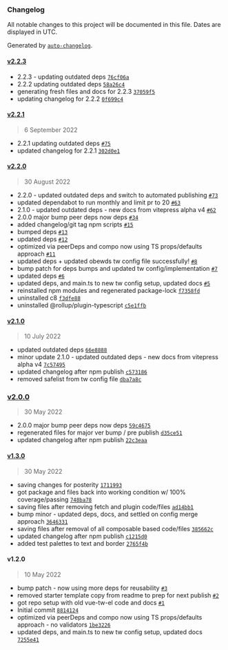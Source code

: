 ### Changelog

All notable changes to this project will be documented in this file. Dates are displayed in UTC.

Generated by [`auto-changelog`](https://github.com/CookPete/auto-changelog).

#### [v2.2.3](https://github.com/obewds/vue-tw-el/compare/v2.2.1...v2.2.3)

- 2.2.3 - updating outdated deps [`76cf06a`](https://github.com/obewds/vue-tw-el/commit/76cf06aa0a9b699be91932eaaadb2c3b7a1ce504)
- 2.2.2 updating outdated deps [`58a26c4`](https://github.com/obewds/vue-tw-el/commit/58a26c4a4a80fe6b16516fabc512ec0dc84aa7a2)
- generating fresh files and docs for 2.2.3 [`37059f5`](https://github.com/obewds/vue-tw-el/commit/37059f5b02df542d6e56bbcd359cd8180c76f31a)
- updating changelog for 2.2.2 [`0f699c4`](https://github.com/obewds/vue-tw-el/commit/0f699c466bcae3f518ffe74f88b56ca55d16da1d)

#### [v2.2.1](https://github.com/obewds/vue-tw-el/compare/v2.2.0...v2.2.1)

> 6 September 2022

- 2.2.1 updating outdated deps [`#75`](https://github.com/obewds/vue-tw-el/pull/75)
- updated changelog for 2.2.1 [`302d0e1`](https://github.com/obewds/vue-tw-el/commit/302d0e141761087757109810a7d21170d19d9159)

#### [v2.2.0](https://github.com/obewds/vue-tw-el/compare/v2.1.0...v2.2.0)

> 30 August 2022

- 2.2.0 - updated outdated deps and switch to automated publishing [`#73`](https://github.com/obewds/vue-tw-el/pull/73)
- updated dependabot to run monthly and limit pr to 20 [`#63`](https://github.com/obewds/vue-tw-el/pull/63)
- 2.1.0 - updated outdated deps - new docs from vitepress alpha v4 [`#62`](https://github.com/obewds/vue-tw-el/pull/62)
- 2.0.0 major bump peer deps now deps [`#34`](https://github.com/obewds/vue-tw-el/pull/34)
- added changelog/git tag npm scripts [`#15`](https://github.com/obewds/vue-tw-el/pull/15)
- bumped deps [`#13`](https://github.com/obewds/vue-tw-el/pull/13)
- updated deps [`#12`](https://github.com/obewds/vue-tw-el/pull/12)
- optimized via peerDeps and compo now using TS props/defaults approach [`#11`](https://github.com/obewds/vue-tw-el/pull/11)
- updated deps + updated obewds tw config file successfully! [`#8`](https://github.com/obewds/vue-tw-el/pull/8)
- bump patch for deps bumps and updated tw config/implementation [`#7`](https://github.com/obewds/vue-tw-el/pull/7)
- updated deps [`#6`](https://github.com/obewds/vue-tw-el/pull/6)
- updated deps, and main.ts to new tw config setup, updated docs [`#5`](https://github.com/obewds/vue-tw-el/pull/5)
- reinstalled npm modules and regenerated package-lock [`f7358fd`](https://github.com/obewds/vue-tw-el/commit/f7358fdd44c6e9ad823ba1046f84de9dfaac4c6b)
- uninstalled c8 [`f3dfe88`](https://github.com/obewds/vue-tw-el/commit/f3dfe88937fb0d2b3799d6d5384f638cbaac0fb8)
- uninstalled @rollup/plugin-typescript [`c5e1ffb`](https://github.com/obewds/vue-tw-el/commit/c5e1ffbd4ca7371748d14725c3bf0c2c00f90d4b)

#### [v2.1.0](https://github.com/obewds/vue-tw-el/compare/v2.0.0...v2.1.0)

> 10 July 2022

- updated outdated deps [`66e8888`](https://github.com/obewds/vue-tw-el/commit/66e8888f363f1aedd41ce80398c4208083f84e9d)
- minor update 2.1.0 - updated outdated deps - new docs from vitepress alpha v4 [`7c57495`](https://github.com/obewds/vue-tw-el/commit/7c57495d1083ccca71a15de54e9e71a2fcc2e56f)
- updated changelog after npm publish [`c573186`](https://github.com/obewds/vue-tw-el/commit/c573186e4f64f46c187b8228ed11b8dfd9f3ece5)
- removed safelist from tw config file [`dba7a8c`](https://github.com/obewds/vue-tw-el/commit/dba7a8cba626dbc04f72cc3fb9ca934bb6d1969b)

### [v2.0.0](https://github.com/obewds/vue-tw-el/compare/v1.3.0...v2.0.0)

> 30 May 2022

- 2.0.0 major bump peer deps now deps [`59c4675`](https://github.com/obewds/vue-tw-el/commit/59c467503729799ddbacf28fb1048a35f603cc65)
- regenerated files for major ver bump / pre publish [`d35ce51`](https://github.com/obewds/vue-tw-el/commit/d35ce511cca82aaa1176ac51b836650a07e1e618)
- updated changelog after npm publish [`22c3eaa`](https://github.com/obewds/vue-tw-el/commit/22c3eaa2c339f49db616ad5387db08653b504e6f)

#### [v1.3.0](https://github.com/obewds/vue-tw-el/compare/v1.2.0...v1.3.0)

> 30 May 2022

- saving changes for posterity [`1711993`](https://github.com/obewds/vue-tw-el/commit/17119933b5e39948659265d50b5b361472bd42a5)
- got package and files back into working condition w/ 100% coverage/passing [`748ba78`](https://github.com/obewds/vue-tw-el/commit/748ba7845312db8a5a183a514af660a4ac86173f)
- saving files after removing fetch and plugin code/files [`ad14bb1`](https://github.com/obewds/vue-tw-el/commit/ad14bb18df4a158c452f7ca4bb271923618457d5)
- bump minor - updated deps, docs, and settled on config merge approach [`3646331`](https://github.com/obewds/vue-tw-el/commit/36463310be9dab9684f1997f77f074e2c76da6b1)
- saving files after removal of all composable based code/files [`385662c`](https://github.com/obewds/vue-tw-el/commit/385662c197745ea764c5e27d753c3521d8429e40)
- updated changelog after npm publish [`c1215d0`](https://github.com/obewds/vue-tw-el/commit/c1215d0c039939b582e6bb7cf19eb2f3be6d39a5)
- added test palettes to text and border [`2765f4b`](https://github.com/obewds/vue-tw-el/commit/2765f4badb3aeed9ed2159bcf686eb0381fef727)

#### v1.2.0

> 10 May 2022

- bump patch - now using more deps for reusability [`#3`](https://github.com/obewds/vue-tw-el/pull/3)
- removed starter template copy from readme to prep for next publish [`#2`](https://github.com/obewds/vue-tw-el/pull/2)
- got repo setup with old vue-tw-el code and docs [`#1`](https://github.com/obewds/vue-tw-el/pull/1)
- Initial commit [`8814124`](https://github.com/obewds/vue-tw-el/commit/8814124f08358b609cf55ed16b21c4ed33aad9a5)
- optimized via peerDeps and compo now using TS props/defaults approach - no validators [`1be3226`](https://github.com/obewds/vue-tw-el/commit/1be3226ac66fc789b57d7ddedcd87986f7d9c403)
- updated deps, and main.ts to new tw config setup, updated docs [`7255e41`](https://github.com/obewds/vue-tw-el/commit/7255e414fd1184978690647033d7bd1c4a04984a)
